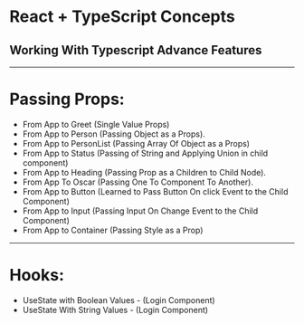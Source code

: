  <h1>React + TypeScript Concepts</h1>
 <h2>Working With Typescript Advance Features</h2>
 
<hr />

# Passing Props: 
 - From App to Greet (Single Value Props)
 - From App to Person (Passing Object as a Props).
 - From App to PersonList (Passing Array Of Object as a Props)
 - From App to Status (Passing of String and Applying Union in child component)
 - From App to Heading (Passing Prop as a Children to Child Node).
 - From App To Oscar (Passing One To Component To Another).
 - From App to Button (Learned to Pass Button On click Event to the Child Component)
 - From App to Input (Passing Input On Change Event to the Child Component)
 - From App to Container (Passing Style as a Prop)


<hr/>

# Hooks:
 - UseState with Boolean Values - (Login Component)
 - UseState With String Values - (Login Component)
